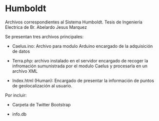 Humboldt
========

Archivos correspondientes al Sistema Humboldt. Tesis de Ingeniería Electrica de  Br. Abelardo Jesus Marquez

Se presentan tres archivos principales:

- Caelus.ino: Archivo para modulo Arduino encargado de la adquisición de datos

- Terra.php: archivo instalado en el servidor encargado de recoger la infromación sumunistrada por el modulo Caelus y procesarla en un archivo XML

- Index.html (Human): Encargado de presentar la información de puntos de geolocalización al usuario. 


Por incluir: 

- Carpeta de Twitter Bootstrap

- info.db
